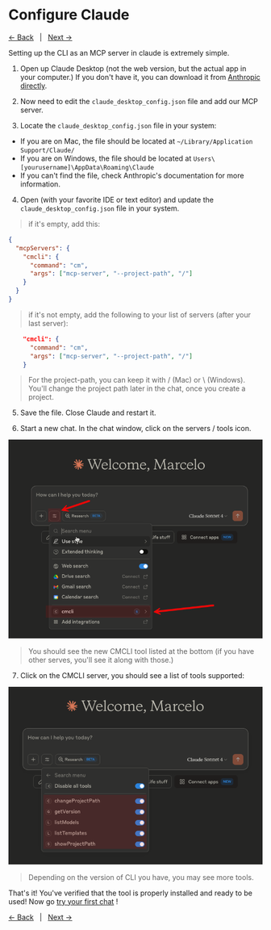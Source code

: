 # Configure Claude

[<- Back](./README.md)&nbsp;&nbsp;&nbsp;|&nbsp;&nbsp;&nbsp;[Next ->](./try-your-first-chat.md)  

Setting up the CLI as an MCP server in claude is extremely simple.

1) Open up Claude Desktop (not the web version, but the actual app in your computer.)  If you don't have it, you can download it from [Anthropic directly](https://claude.ai/download).

2) Now need to edit the `claude_desktop_config.json` file and add our MCP server.

3) Locate the `claude_desktop_config.json` file in your system:
- If you are on Mac, the file should be located at `~/Library/Application Support/Claude/`
- If you are on Windows, the file should be located at `Users\[yourusername]\AppData\Roaming\Claude`
- If you can't find the file, check Anthropic's documentation for more information.

4) Open (with your favorite IDE or text editor) and update the `claude_desktop_config.json` file in your system.
>if it's empty, add this:
````json
{
  "mcpServers": {
    "cmcli": {
      "command": "cm",
      "args": ["mcp-server", "--project-path", "/"]
    }
  }
}
````
> if it's not empty, add the following to your list of servers (after your last server):
````json
    "cmcli": {
      "command": "cm",
      "args": ["mcp-server", "--project-path", "/"]
    }
````

> For the project-path, you can keep it with / (Mac) or \ (Windows).  You'll change the project path later in the chat, once you create a project.

5) Save the file. Close Claude and restart it.

6) Start a new chat.  In the chat window, click on the servers / tools icon.

![Servers Icon](../../assets/claude-01.png)

> You should see the new CMCLI tool listed at the bottom (if you have other serves, you'll see it along with those.)

7) Click on the CMCLI server, you should see a list of tools supported:

![Tools](../../assets/claude-02.png)

> Depending on the version of CLI you have, you may see more tools.

That's it!  You've verified that the tool is properly installed and ready to be used!  Now go [try your first chat](./try-your-first-chat.md) !

[<- Back](./README.md)&nbsp;&nbsp;&nbsp;|&nbsp;&nbsp;&nbsp;[Next ->](./try-your-first-chat.md)  